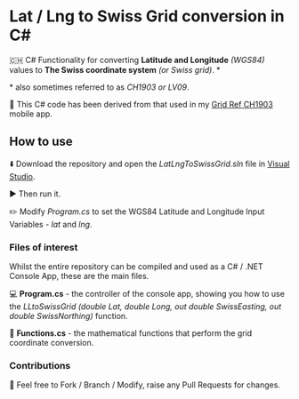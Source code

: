 # Lat / Lng to Swiss Grid conversion in C#
🇨🇭 C# Functionality for converting **Latitude and Longitude** *(WGS84)* values to **The Swiss coordinate system** *(or Swiss grid)*. \*

\* also sometimes referred to as *CH1903 or LV09*.

📱 This C# code has been derived from that used in my [Grid Ref CH1903](https://www.mike-irving.co.uk/portfolio/mobile-apps/grid-ref-ch1903/) mobile app.

## How to use

⬇️ Download the repository and open the *LatLngToSwissGrid.sln* file in [Visual Studio](https://visualstudio.microsoft.com/).

▶️ Then run it.

✏️ Modify *Program.cs* to set the WGS84 Latitude and Longitude Input Variables - *lat* and *lng*.

### Files of interest

Whilst the entire repository can be compiled and used as a C# / .NET Console App, these are the main files.

💻 **Program.cs** - the controller of the console app, showing you how to use the *LLtoSwissGrid (double Lat, double Long, out double SwissEasting, out double SwissNorthing)* function.

🔢 **Functions.cs** - the mathematical functions that perform the grid coordinate conversion.

### Contributions

🍴 Feel free to Fork / Branch / Modify, raise any Pull Requests for changes.

